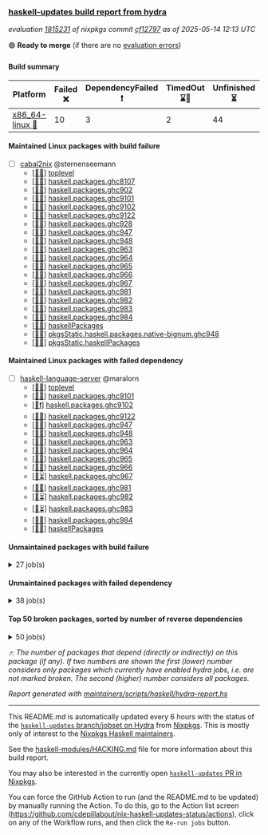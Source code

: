 ### [haskell-updates build report from hydra](https://hydra.nixos.org/jobset/nixpkgs/haskell-updates)
*evaluation [1815231](https://hydra.nixos.org/eval/1815231) of nixpkgs commit [cf12797](https://github.com/NixOS/nixpkgs/commits/cf127972bbf111593f302e81ef3a9778da162fc4) as of 2025-05-14 12:13 UTC*

🟢 **Ready to merge** (if there are no [evaluation errors](https://hydra.nixos.org/jobset/nixpkgs/haskell-updates))

#### Build summary

 | Platform | Failed ❌ | DependencyFailed ❗ | TimedOut ⌛🚫 | Unfinished ⏳ | Success ✅ | 
 | --- | --- | --- | --- | --- | --- | 
 | [x86_64-linux 🐧](https://hydra.nixos.org/eval/1815231?filter=.x86_64-linux) | 10 | 3 | 2 | 44 | 7266 | 
#### Maintained Linux packages with build failure
- [ ] [cabal2nix](https://hydra.nixos.org/eval/1815231?filter=cabal2nix) @sternenseemann
  - [[🐧✅]](https://hydra.nixos.org/build/296932958) [toplevel](https://hydra.nixos.org/eval/1815231?filter=cabal2nix)
  - [[🐧✅]](https://hydra.nixos.org/build/296526736) [haskell.packages.ghc8107](https://hydra.nixos.org/eval/1815231?filter=haskell.packages.ghc8107.cabal2nix)
  - [[🐧✅]](https://hydra.nixos.org/build/296526742) [haskell.packages.ghc902](https://hydra.nixos.org/eval/1815231?filter=haskell.packages.ghc902.cabal2nix)
  - [[🐧✅]](https://hydra.nixos.org/build/296526745) [haskell.packages.ghc9101](https://hydra.nixos.org/eval/1815231?filter=haskell.packages.ghc9101.cabal2nix)
  - [[🐧✅]](https://hydra.nixos.org/build/297024719) [haskell.packages.ghc9102](https://hydra.nixos.org/eval/1815231?filter=haskell.packages.ghc9102.cabal2nix)
  - [[🐧❌]](https://hydra.nixos.org/build/297024731) [haskell.packages.ghc9122](https://hydra.nixos.org/eval/1815231?filter=haskell.packages.ghc9122.cabal2nix)
  - [[🐧✅]](https://hydra.nixos.org/build/296526756) [haskell.packages.ghc928](https://hydra.nixos.org/eval/1815231?filter=haskell.packages.ghc928.cabal2nix)
  - [[🐧✅]](https://hydra.nixos.org/build/296526758) [haskell.packages.ghc947](https://hydra.nixos.org/eval/1815231?filter=haskell.packages.ghc947.cabal2nix)
  - [[🐧✅]](https://hydra.nixos.org/build/296526761) [haskell.packages.ghc948](https://hydra.nixos.org/eval/1815231?filter=haskell.packages.ghc948.cabal2nix)
  - [[🐧✅]](https://hydra.nixos.org/build/296526769) [haskell.packages.ghc963](https://hydra.nixos.org/eval/1815231?filter=haskell.packages.ghc963.cabal2nix)
  - [[🐧✅]](https://hydra.nixos.org/build/296526777) [haskell.packages.ghc964](https://hydra.nixos.org/eval/1815231?filter=haskell.packages.ghc964.cabal2nix)
  - [[🐧✅]](https://hydra.nixos.org/build/296526784) [haskell.packages.ghc965](https://hydra.nixos.org/eval/1815231?filter=haskell.packages.ghc965.cabal2nix)
  - [[🐧✅]](https://hydra.nixos.org/build/296526785) [haskell.packages.ghc966](https://hydra.nixos.org/eval/1815231?filter=haskell.packages.ghc966.cabal2nix)
  - [[🐧✅]](https://hydra.nixos.org/build/296526792) [haskell.packages.ghc967](https://hydra.nixos.org/eval/1815231?filter=haskell.packages.ghc967.cabal2nix)
  - [[🐧✅]](https://hydra.nixos.org/build/296526797) [haskell.packages.ghc981](https://hydra.nixos.org/eval/1815231?filter=haskell.packages.ghc981.cabal2nix)
  - [[🐧✅]](https://hydra.nixos.org/build/296526798) [haskell.packages.ghc982](https://hydra.nixos.org/eval/1815231?filter=haskell.packages.ghc982.cabal2nix)
  - [[🐧✅]](https://hydra.nixos.org/build/296526807) [haskell.packages.ghc983](https://hydra.nixos.org/eval/1815231?filter=haskell.packages.ghc983.cabal2nix)
  - [[🐧✅]](https://hydra.nixos.org/build/296526802) [haskell.packages.ghc984](https://hydra.nixos.org/eval/1815231?filter=haskell.packages.ghc984.cabal2nix)
  - [[🐧✅]](https://hydra.nixos.org/build/296527196) [haskellPackages](https://hydra.nixos.org/eval/1815231?filter=haskellPackages.cabal2nix)
  - [[🐧✅]](https://hydra.nixos.org/build/296527621) [pkgsStatic.haskell.packages.native-bignum.ghc948](https://hydra.nixos.org/eval/1815231?filter=pkgsStatic.haskell.packages.native-bignum.ghc948.cabal2nix)
  - [[🐧✅]](https://hydra.nixos.org/build/296527623) [pkgsStatic.haskellPackages](https://hydra.nixos.org/eval/1815231?filter=pkgsStatic.haskellPackages.cabal2nix)
#### Maintained Linux packages with failed dependency
- [ ] [haskell-language-server](https://hydra.nixos.org/eval/1815231?filter=haskell-language-server) @maralorn
  - [[🐧✅]](https://hydra.nixos.org/build/296933002) [toplevel](https://hydra.nixos.org/eval/1815231?filter=haskell-language-server)
  - [[🐧✅]](https://hydra.nixos.org/build/296932968) [haskell.packages.ghc9101](https://hydra.nixos.org/eval/1815231?filter=haskell.packages.ghc9101.haskell-language-server)
  - [[🐧❗]](https://hydra.nixos.org/build/297024728) [haskell.packages.ghc9102](https://hydra.nixos.org/eval/1815231?filter=haskell.packages.ghc9102.haskell-language-server)
  - [[🐧✅]](https://hydra.nixos.org/build/297024733) [haskell.packages.ghc9122](https://hydra.nixos.org/eval/1815231?filter=haskell.packages.ghc9122.haskell-language-server)
  - [[🐧✅]](https://hydra.nixos.org/build/296932979) [haskell.packages.ghc947](https://hydra.nixos.org/eval/1815231?filter=haskell.packages.ghc947.haskell-language-server)
  - [[🐧✅]](https://hydra.nixos.org/build/296932977) [haskell.packages.ghc948](https://hydra.nixos.org/eval/1815231?filter=haskell.packages.ghc948.haskell-language-server)
  - [[🐧✅]](https://hydra.nixos.org/build/296932983) [haskell.packages.ghc963](https://hydra.nixos.org/eval/1815231?filter=haskell.packages.ghc963.haskell-language-server)
  - [[🐧✅]](https://hydra.nixos.org/build/296932984) [haskell.packages.ghc964](https://hydra.nixos.org/eval/1815231?filter=haskell.packages.ghc964.haskell-language-server)
  - [[🐧✅]](https://hydra.nixos.org/build/296932990) [haskell.packages.ghc965](https://hydra.nixos.org/eval/1815231?filter=haskell.packages.ghc965.haskell-language-server)
  - [[🐧✅]](https://hydra.nixos.org/build/296932992) [haskell.packages.ghc966](https://hydra.nixos.org/eval/1815231?filter=haskell.packages.ghc966.haskell-language-server)
  - [[🐧⏳]](https://hydra.nixos.org/build/296932994) [haskell.packages.ghc967](https://hydra.nixos.org/eval/1815231?filter=haskell.packages.ghc967.haskell-language-server)
  - [[🐧✅]](https://hydra.nixos.org/build/296932996) [haskell.packages.ghc981](https://hydra.nixos.org/eval/1815231?filter=haskell.packages.ghc981.haskell-language-server)
  - [[🐧⏳]](https://hydra.nixos.org/build/296933004) [haskell.packages.ghc982](https://hydra.nixos.org/eval/1815231?filter=haskell.packages.ghc982.haskell-language-server)
  - [[🐧⏳]](https://hydra.nixos.org/build/296933005) [haskell.packages.ghc983](https://hydra.nixos.org/eval/1815231?filter=haskell.packages.ghc983.haskell-language-server)
  - [[🐧✅]](https://hydra.nixos.org/build/296933003) [haskell.packages.ghc984](https://hydra.nixos.org/eval/1815231?filter=haskell.packages.ghc984.haskell-language-server)
  - [[🐧✅]](https://hydra.nixos.org/build/296933030) [haskellPackages](https://hydra.nixos.org/eval/1815231?filter=haskellPackages.haskell-language-server)
#### Unmaintained packages with build failure
<details><summary>27 job(s) </summary>

- [ ] [ghc-lib-parser](https://hydra.nixos.org/eval/1815231?filter=ghc-lib-parser)  ⤴️ 22 | 73
  - [[🐧✅]](https://hydra.nixos.org/build/296516471) [haskell.packages.ghc8107](https://hydra.nixos.org/eval/1815231?filter=haskell.packages.ghc8107.ghc-lib-parser)
  - [[🐧✅]](https://hydra.nixos.org/build/296516489) [haskell.packages.ghc902](https://hydra.nixos.org/eval/1815231?filter=haskell.packages.ghc902.ghc-lib-parser)
  - [[🐧✅]](https://hydra.nixos.org/build/296526740) [haskell.packages.ghc9101](https://hydra.nixos.org/eval/1815231?filter=haskell.packages.ghc9101.ghc-lib-parser)
  - [[🐧❌]](https://hydra.nixos.org/build/297024699) [haskell.packages.ghc9102](https://hydra.nixos.org/eval/1815231?filter=haskell.packages.ghc9102.ghc-lib-parser)
  - [[🐧✅]](https://hydra.nixos.org/build/297024712) [haskell.packages.ghc9122](https://hydra.nixos.org/eval/1815231?filter=haskell.packages.ghc9122.ghc-lib-parser)
  - [[🐧✅]](https://hydra.nixos.org/build/296516542) [haskell.packages.ghc928](https://hydra.nixos.org/eval/1815231?filter=haskell.packages.ghc928.ghc-lib-parser)
  - [[🐧✅]](https://hydra.nixos.org/build/296516563) [haskell.packages.ghc947](https://hydra.nixos.org/eval/1815231?filter=haskell.packages.ghc947.ghc-lib-parser)
  - [[🐧✅]](https://hydra.nixos.org/build/296516585) [haskell.packages.ghc948](https://hydra.nixos.org/eval/1815231?filter=haskell.packages.ghc948.ghc-lib-parser)
  - [[🐧✅]](https://hydra.nixos.org/build/296516612) [haskell.packages.ghc963](https://hydra.nixos.org/eval/1815231?filter=haskell.packages.ghc963.ghc-lib-parser)
  - [[🐧✅]](https://hydra.nixos.org/build/296516633) [haskell.packages.ghc964](https://hydra.nixos.org/eval/1815231?filter=haskell.packages.ghc964.ghc-lib-parser)
  - [[🐧✅]](https://hydra.nixos.org/build/296516658) [haskell.packages.ghc965](https://hydra.nixos.org/eval/1815231?filter=haskell.packages.ghc965.ghc-lib-parser)
  - [[🐧✅]](https://hydra.nixos.org/build/296516681) [haskell.packages.ghc966](https://hydra.nixos.org/eval/1815231?filter=haskell.packages.ghc966.ghc-lib-parser)
  - [[🐧✅]](https://hydra.nixos.org/build/296516706) [haskell.packages.ghc967](https://hydra.nixos.org/eval/1815231?filter=haskell.packages.ghc967.ghc-lib-parser)
  - [[🐧✅]](https://hydra.nixos.org/build/296516732) [haskell.packages.ghc981](https://hydra.nixos.org/eval/1815231?filter=haskell.packages.ghc981.ghc-lib-parser)
  - [[🐧✅]](https://hydra.nixos.org/build/296516754) [haskell.packages.ghc982](https://hydra.nixos.org/eval/1815231?filter=haskell.packages.ghc982.ghc-lib-parser)
  - [[🐧✅]](https://hydra.nixos.org/build/296516776) [haskell.packages.ghc983](https://hydra.nixos.org/eval/1815231?filter=haskell.packages.ghc983.ghc-lib-parser)
  - [[🐧✅]](https://hydra.nixos.org/build/296516799) [haskell.packages.ghc984](https://hydra.nixos.org/eval/1815231?filter=haskell.packages.ghc984.ghc-lib-parser)
  - [[🐧✅]](https://hydra.nixos.org/build/296519415) [haskellPackages](https://hydra.nixos.org/eval/1815231?filter=haskellPackages.ghc-lib-parser)
- [ ] [[🐧❌]](https://hydra.nixos.org/build/296523016) [haskellPackages.symtegration](https://hydra.nixos.org/eval/1815231?filter=haskellPackages.symtegration)  ⤴️ 1 | 1
- [ ] [[🐧❌]](https://hydra.nixos.org/build/296519228) [haskellPackages.fb-util](https://hydra.nixos.org/eval/1815231?filter=haskellPackages.fb-util)  ⤴️ 0 | 4
- [ ] [[🐧❌]](https://hydra.nixos.org/build/296518003) [haskellPackages.brick-calendar](https://hydra.nixos.org/eval/1815231?filter=haskellPackages.brick-calendar) 
- [ ] [[🐧❌]](https://hydra.nixos.org/build/297024747) [haskellPackages.copilot-verifier](https://hydra.nixos.org/eval/1815231?filter=haskellPackages.copilot-verifier) 
- [ ] [[🐧❌]](https://hydra.nixos.org/build/296519026) [haskellPackages.env-extra](https://hydra.nixos.org/eval/1815231?filter=haskellPackages.env-extra) 
- [ ] [[🐧❌]](https://hydra.nixos.org/build/296933029) [haskellPackages.hablog](https://hydra.nixos.org/eval/1815231?filter=haskellPackages.hablog) 
- [ ] [[🐧❌]](https://hydra.nixos.org/build/296522576) [haskellPackages.servant-routes](https://hydra.nixos.org/eval/1815231?filter=haskellPackages.servant-routes) 
- [ ] [[🐧❌]](https://hydra.nixos.org/build/296523789) [haskellPackages.webdriver-precore](https://hydra.nixos.org/eval/1815231?filter=haskellPackages.webdriver-precore) 
</details>

#### Unmaintained packages with failed dependency
<details><summary>38 job(s) </summary>

- [ ] [ghc-lib-parser-ex](https://hydra.nixos.org/eval/1815231?filter=ghc-lib-parser-ex)  ⤴️ 16 | 43
  - [[🐧✅]](https://hydra.nixos.org/build/296516478) [haskell.packages.ghc8107](https://hydra.nixos.org/eval/1815231?filter=haskell.packages.ghc8107.ghc-lib-parser-ex)
  - [[🐧✅]](https://hydra.nixos.org/build/296516512) [haskell.packages.ghc902](https://hydra.nixos.org/eval/1815231?filter=haskell.packages.ghc902.ghc-lib-parser-ex)
  - [[🐧✅]](https://hydra.nixos.org/build/296526739) [haskell.packages.ghc9101](https://hydra.nixos.org/eval/1815231?filter=haskell.packages.ghc9101.ghc-lib-parser-ex)
  - [[🐧❗]](https://hydra.nixos.org/build/297024701) [haskell.packages.ghc9102](https://hydra.nixos.org/eval/1815231?filter=haskell.packages.ghc9102.ghc-lib-parser-ex)
  - [[🐧✅]](https://hydra.nixos.org/build/297024725) [haskell.packages.ghc9122](https://hydra.nixos.org/eval/1815231?filter=haskell.packages.ghc9122.ghc-lib-parser-ex)
  - [[🐧✅]](https://hydra.nixos.org/build/296516561) [haskell.packages.ghc928](https://hydra.nixos.org/eval/1815231?filter=haskell.packages.ghc928.ghc-lib-parser-ex)
  - [[🐧✅]](https://hydra.nixos.org/build/296516587) [haskell.packages.ghc947](https://hydra.nixos.org/eval/1815231?filter=haskell.packages.ghc947.ghc-lib-parser-ex)
  - [[🐧✅]](https://hydra.nixos.org/build/296516591) [haskell.packages.ghc948](https://hydra.nixos.org/eval/1815231?filter=haskell.packages.ghc948.ghc-lib-parser-ex)
  - [[🐧✅]](https://hydra.nixos.org/build/296516626) [haskell.packages.ghc963](https://hydra.nixos.org/eval/1815231?filter=haskell.packages.ghc963.ghc-lib-parser-ex)
  - [[🐧✅]](https://hydra.nixos.org/build/296516649) [haskell.packages.ghc964](https://hydra.nixos.org/eval/1815231?filter=haskell.packages.ghc964.ghc-lib-parser-ex)
  - [[🐧✅]](https://hydra.nixos.org/build/296516678) [haskell.packages.ghc965](https://hydra.nixos.org/eval/1815231?filter=haskell.packages.ghc965.ghc-lib-parser-ex)
  - [[🐧✅]](https://hydra.nixos.org/build/296516702) [haskell.packages.ghc966](https://hydra.nixos.org/eval/1815231?filter=haskell.packages.ghc966.ghc-lib-parser-ex)
  - [[🐧✅]](https://hydra.nixos.org/build/296516715) [haskell.packages.ghc967](https://hydra.nixos.org/eval/1815231?filter=haskell.packages.ghc967.ghc-lib-parser-ex)
  - [[🐧✅]](https://hydra.nixos.org/build/296516755) [haskell.packages.ghc981](https://hydra.nixos.org/eval/1815231?filter=haskell.packages.ghc981.ghc-lib-parser-ex)
  - [[🐧✅]](https://hydra.nixos.org/build/296516766) [haskell.packages.ghc982](https://hydra.nixos.org/eval/1815231?filter=haskell.packages.ghc982.ghc-lib-parser-ex)
  - [[🐧✅]](https://hydra.nixos.org/build/296516797) [haskell.packages.ghc983](https://hydra.nixos.org/eval/1815231?filter=haskell.packages.ghc983.ghc-lib-parser-ex)
  - [[🐧✅]](https://hydra.nixos.org/build/296516801) [haskell.packages.ghc984](https://hydra.nixos.org/eval/1815231?filter=haskell.packages.ghc984.ghc-lib-parser-ex)
  - [[🐧✅]](https://hydra.nixos.org/build/296519418) [haskellPackages](https://hydra.nixos.org/eval/1815231?filter=haskellPackages.ghc-lib-parser-ex)
- [ ] [ghc-lib](https://hydra.nixos.org/eval/1815231?filter=ghc-lib) 
  - [[🐧✅]](https://hydra.nixos.org/build/296516473) [haskell.packages.ghc8107](https://hydra.nixos.org/eval/1815231?filter=haskell.packages.ghc8107.ghc-lib)
  - [[🐧✅]](https://hydra.nixos.org/build/296516492) [haskell.packages.ghc902](https://hydra.nixos.org/eval/1815231?filter=haskell.packages.ghc902.ghc-lib)
  - [[🐧✅]](https://hydra.nixos.org/build/296940136) [haskell.packages.ghc9101](https://hydra.nixos.org/eval/1815231?filter=haskell.packages.ghc9101.ghc-lib)
  - [[🐧❗]](https://hydra.nixos.org/build/297024697) [haskell.packages.ghc9102](https://hydra.nixos.org/eval/1815231?filter=haskell.packages.ghc9102.ghc-lib)
  - [[🐧✅]](https://hydra.nixos.org/build/297024713) [haskell.packages.ghc9122](https://hydra.nixos.org/eval/1815231?filter=haskell.packages.ghc9122.ghc-lib)
  - [[🐧✅]](https://hydra.nixos.org/build/296516543) [haskell.packages.ghc928](https://hydra.nixos.org/eval/1815231?filter=haskell.packages.ghc928.ghc-lib)
  - [[🐧✅]](https://hydra.nixos.org/build/296516564) [haskell.packages.ghc947](https://hydra.nixos.org/eval/1815231?filter=haskell.packages.ghc947.ghc-lib)
  - [[🐧✅]](https://hydra.nixos.org/build/296516584) [haskell.packages.ghc948](https://hydra.nixos.org/eval/1815231?filter=haskell.packages.ghc948.ghc-lib)
  - [[🐧✅]](https://hydra.nixos.org/build/296516611) [haskell.packages.ghc963](https://hydra.nixos.org/eval/1815231?filter=haskell.packages.ghc963.ghc-lib)
  - [[🐧✅]](https://hydra.nixos.org/build/296516632) [haskell.packages.ghc964](https://hydra.nixos.org/eval/1815231?filter=haskell.packages.ghc964.ghc-lib)
  - [[🐧✅]](https://hydra.nixos.org/build/296516659) [haskell.packages.ghc965](https://hydra.nixos.org/eval/1815231?filter=haskell.packages.ghc965.ghc-lib)
  - [[🐧✅]](https://hydra.nixos.org/build/296516680) [haskell.packages.ghc966](https://hydra.nixos.org/eval/1815231?filter=haskell.packages.ghc966.ghc-lib)
  - [[🐧✅]](https://hydra.nixos.org/build/296516708) [haskell.packages.ghc967](https://hydra.nixos.org/eval/1815231?filter=haskell.packages.ghc967.ghc-lib)
  - [[🐧✅]](https://hydra.nixos.org/build/296516733) [haskell.packages.ghc981](https://hydra.nixos.org/eval/1815231?filter=haskell.packages.ghc981.ghc-lib)
  - [[🐧✅]](https://hydra.nixos.org/build/296516753) [haskell.packages.ghc982](https://hydra.nixos.org/eval/1815231?filter=haskell.packages.ghc982.ghc-lib)
  - [[🐧✅]](https://hydra.nixos.org/build/296516778) [haskell.packages.ghc983](https://hydra.nixos.org/eval/1815231?filter=haskell.packages.ghc983.ghc-lib)
  - [[🐧✅]](https://hydra.nixos.org/build/296516800) [haskell.packages.ghc984](https://hydra.nixos.org/eval/1815231?filter=haskell.packages.ghc984.ghc-lib)
  - [[🐧✅]](https://hydra.nixos.org/build/296519414) [haskellPackages](https://hydra.nixos.org/eval/1815231?filter=haskellPackages.ghc-lib)
</details>

#### Top 50 broken packages, sorted by number of reverse dependencies
<details><summary>50 job(s) </summary>

[haskell98](https://packdeps.haskellers.com/reverse/haskell98) ⤴️ 152  
[failure](https://packdeps.haskellers.com/reverse/failure) ⤴️ 72  
[enumerator](https://packdeps.haskellers.com/reverse/enumerator) ⤴️ 56  
[connection](https://packdeps.haskellers.com/reverse/connection) ⤴️ 50  
[util](https://packdeps.haskellers.com/reverse/util) ⤴️ 49  
[derive](https://packdeps.haskellers.com/reverse/derive) ⤴️ 48  
[fclabels](https://packdeps.haskellers.com/reverse/fclabels) ⤴️ 47  
[syb-with-class](https://packdeps.haskellers.com/reverse/syb-with-class) ⤴️ 42  
[MonadCatchIO-transformers](https://packdeps.haskellers.com/reverse/MonadCatchIO-transformers) ⤴️ 41  
[TypeCompose](https://packdeps.haskellers.com/reverse/TypeCompose) ⤴️ 41  
[PrimitiveArray](https://packdeps.haskellers.com/reverse/PrimitiveArray) ⤴️ 35  
[crypto-random](https://packdeps.haskellers.com/reverse/crypto-random) ⤴️ 35  
[dual](https://packdeps.haskellers.com/reverse/dual) ⤴️ 32  
[hsp](https://packdeps.haskellers.com/reverse/hsp) ⤴️ 32  
[language-ecmascript](https://packdeps.haskellers.com/reverse/language-ecmascript) ⤴️ 31  
[iteratee](https://packdeps.haskellers.com/reverse/iteratee) ⤴️ 29  
[composite-base](https://packdeps.haskellers.com/reverse/composite-base) ⤴️ 28  
[regexpr](https://packdeps.haskellers.com/reverse/regexpr) ⤴️ 27  
[text-format](https://packdeps.haskellers.com/reverse/text-format) ⤴️ 27  
[crypto-numbers](https://packdeps.haskellers.com/reverse/crypto-numbers) ⤴️ 25  
[either-unwrap](https://packdeps.haskellers.com/reverse/either-unwrap) ⤴️ 25  
[Crypto](https://packdeps.haskellers.com/reverse/Crypto) ⤴️ 22  
[crypto-pubkey](https://packdeps.haskellers.com/reverse/crypto-pubkey) ⤴️ 22  
[haskelldb](https://packdeps.haskellers.com/reverse/haskelldb) ⤴️ 22  
[wxdirect](https://packdeps.haskellers.com/reverse/wxdirect) ⤴️ 22  
[alg](https://packdeps.haskellers.com/reverse/alg) ⤴️ 21  
[hw-rankselect-base](https://packdeps.haskellers.com/reverse/hw-rankselect-base) ⤴️ 21  
[libxml-sax](https://packdeps.haskellers.com/reverse/libxml-sax) ⤴️ 21  
[wxc](https://packdeps.haskellers.com/reverse/wxc) ⤴️ 21  
[biocore](https://packdeps.haskellers.com/reverse/biocore) ⤴️ 20  
[hw-excess](https://packdeps.haskellers.com/reverse/hw-excess) ⤴️ 20  
[reform](https://packdeps.haskellers.com/reverse/reform) ⤴️ 20  
[wxcore](https://packdeps.haskellers.com/reverse/wxcore) ⤴️ 20  
[attoparsec-enumerator](https://packdeps.haskellers.com/reverse/attoparsec-enumerator) ⤴️ 19  
[cprng-aes](https://packdeps.haskellers.com/reverse/cprng-aes) ⤴️ 19  
[fay](https://packdeps.haskellers.com/reverse/fay) ⤴️ 19  
[harp](https://packdeps.haskellers.com/reverse/harp) ⤴️ 19  
[hsx2hs](https://packdeps.haskellers.com/reverse/hsx2hs) ⤴️ 19  
[hw-balancedparens](https://packdeps.haskellers.com/reverse/hw-balancedparens) ⤴️ 19  
[ixset](https://packdeps.haskellers.com/reverse/ixset) ⤴️ 19  
[mmsyn2](https://packdeps.haskellers.com/reverse/mmsyn2) ⤴️ 19  
[wx](https://packdeps.haskellers.com/reverse/wx) ⤴️ 19  
[asn1-data](https://packdeps.haskellers.com/reverse/asn1-data) ⤴️ 18  
[bytestring-show](https://packdeps.haskellers.com/reverse/bytestring-show) ⤴️ 18  
[dbus-core](https://packdeps.haskellers.com/reverse/dbus-core) ⤴️ 18  
[digit](https://packdeps.haskellers.com/reverse/digit) ⤴️ 18  
[gtksourceview2](https://packdeps.haskellers.com/reverse/gtksourceview2) ⤴️ 18  
[hw-rankselect](https://packdeps.haskellers.com/reverse/hw-rankselect) ⤴️ 18  
[wrapped](https://packdeps.haskellers.com/reverse/wrapped) ⤴️ 18  
[HGamer3D-Data](https://packdeps.haskellers.com/reverse/HGamer3D-Data) ⤴️ 17  
</details>


*⤴️: The number of packages that depend (directly or indirectly) on this package (if any). If two numbers are shown the first (lower) number considers only packages which currently have enabled hydra jobs, i.e. are not marked broken. The second (higher) number considers all packages.*

*Report generated with [maintainers/scripts/haskell/hydra-report.hs](https://github.com/NixOS/nixpkgs/blob/haskell-updates/maintainers/scripts/haskell/hydra-report.hs)*


----------------------------------------------------------------------

This README.md is automatically updated every 6 hours with the status of the
[`haskell-updates` branch/jobset on Hydra](https://hydra.nixos.org/jobset/nixpkgs/haskell-updates)
from [Nixpkgs](https://github.com/NixOS/nixpkgs).  This is mostly only of
interest to the [Nixpkgs Haskell maintainers](https://github.com/orgs/NixOS/teams/haskell).

See the
[haskell-modules/HACKING.md](https://github.com/NixOS/nixpkgs/blob/haskell-updates/pkgs/development/haskell-modules/HACKING.md)
file for more information about this build report.

You may also be interested in the currently open
[`haskell-updates` PR in Nixpkgs](https://github.com/nixos/nixpkgs/pulls?q=is%3Apr+is%3Aopen+head%3Ahaskell-updates).

You can force the GitHub Action to run (and the README.md to be updated) by
manually running the Action.  To do this, go to the Action list screen
(https://github.com/cdepillabout/nix-haskell-updates-status/actions),
click on any of the Workflow runs, and then click the `Re-run jobs` button.
